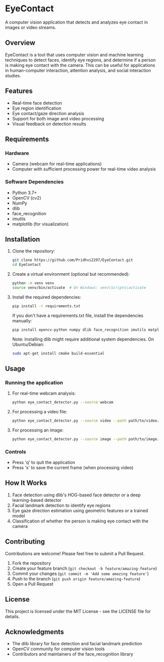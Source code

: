 # EyeContact

A computer vision application that detects and analyzes eye contact in images or video streams.

## Overview

EyeContact is a tool that uses computer vision and machine learning techniques to detect faces, identify eye regions, and determine if a person is making eye contact with the camera. This can be useful for applications in human-computer interaction, attention analysis, and social interaction studies.

## Features

- Real-time face detection
- Eye region identification
- Eye contact/gaze direction analysis
- Support for both image and video processing
- Visual feedback on detection results

## Requirements

### Hardware
- Camera (webcam for real-time applications)
- Computer with sufficient processing power for real-time video analysis

### Software Dependencies
- Python 3.7+
- OpenCV (cv2)
- NumPy
- dlib
- face_recognition
- imutils
- matplotlib (for visualization)

## Installation

1. Clone the repository:
   ```bash
   git clone https://github.com/Pridhvi2297/EyeContact.git
   cd EyeContact
   ```

2. Create a virtual environment (optional but recommended):
   ```bash
   python -m venv venv
   source venv/bin/activate  # On Windows: venv\Scripts\activate
   ```

3. Install the required dependencies:
   ```bash
   pip install -r requirements.txt
   ```

   If you don't have a requirements.txt file, install the dependencies manually:
   ```bash
   pip install opencv-python numpy dlib face_recognition imutils matplotlib
   ```

   Note: Installing dlib might require additional system dependencies. On Ubuntu/Debian:
   ```bash
   sudo apt-get install cmake build-essential
   ```

## Usage

### Running the application

1. For real-time webcam analysis:
   ```bash
   python eye_contact_detector.py --source webcam
   ```

2. For processing a video file:
   ```bash
   python eye_contact_detector.py --source video --path path/to/video.mp4
   ```

3. For processing an image:
   ```bash
   python eye_contact_detector.py --source image --path path/to/image.jpg
   ```

### Controls

- Press 'q' to quit the application
- Press 's' to save the current frame (when processing video)

## How It Works

1. Face detection using dlib's HOG-based face detector or a deep learning-based detector
2. Facial landmark detection to identify eye regions
3. Eye gaze direction estimation using geometric features or a trained model
4. Classification of whether the person is making eye contact with the camera

## Contributing

Contributions are welcome! Please feel free to submit a Pull Request.

1. Fork the repository
2. Create your feature branch (`git checkout -b feature/amazing-feature`)
3. Commit your changes (`git commit -m 'Add some amazing feature'`)
4. Push to the branch (`git push origin feature/amazing-feature`)
5. Open a Pull Request

## License

This project is licensed under the MIT License - see the LICENSE file for details.

## Acknowledgments

- The dlib library for face detection and facial landmark prediction
- OpenCV community for computer vision tools
- Contributors and maintainers of the face_recognition library
